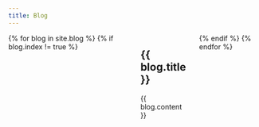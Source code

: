```yaml
---
title: Blog
---
```


<div class="columns small-12 medium-10">
  {% for blog in site.blog %}
    {% if blog.index != true %}
    <div id="{{ blog.hash }}">
      <h2>{{ blog.title }}</h2>
      {{ blog.content }}
    </div>
    {% endif %}
  {% endfor %}
</div>